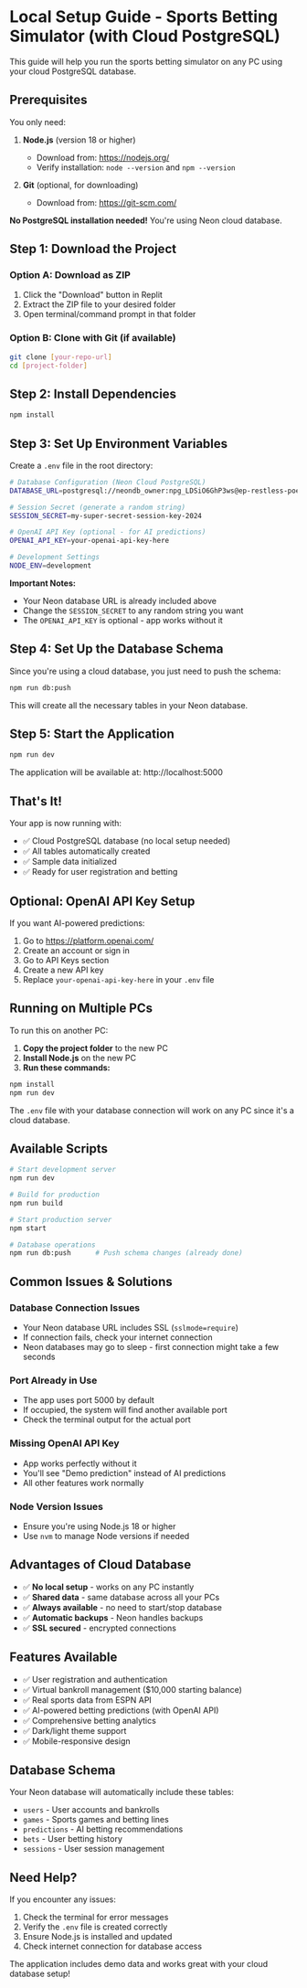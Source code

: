 # Local Setup Guide - Sports Betting Simulator (with Cloud PostgreSQL)

This guide will help you run the sports betting simulator on any PC using your cloud PostgreSQL database.

## Prerequisites

You only need:

1. **Node.js** (version 18 or higher)
   - Download from: https://nodejs.org/
   - Verify installation: `node --version` and `npm --version`

2. **Git** (optional, for downloading)
   - Download from: https://git-scm.com/

**No PostgreSQL installation needed!** You're using Neon cloud database.

## Step 1: Download the Project

### Option A: Download as ZIP
1. Click the "Download" button in Replit
2. Extract the ZIP file to your desired folder
3. Open terminal/command prompt in that folder

### Option B: Clone with Git (if available)
```bash
git clone [your-repo-url]
cd [project-folder]
```

## Step 2: Install Dependencies

```bash
npm install
```

## Step 3: Set Up Environment Variables

Create a `.env` file in the root directory:

```bash
# Database Configuration (Neon Cloud PostgreSQL)
DATABASE_URL=postgresql://neondb_owner:npg_LDSiO6GhP3ws@ep-restless-poetry-a6tq4uuw.us-west-2.aws.neon.tech/neondb?sslmode=require

# Session Secret (generate a random string)
SESSION_SECRET=my-super-secret-session-key-2024

# OpenAI API Key (optional - for AI predictions)
OPENAI_API_KEY=your-openai-api-key-here

# Development Settings
NODE_ENV=development
```

**Important Notes:**
- Your Neon database URL is already included above
- Change the `SESSION_SECRET` to any random string you want
- The `OPENAI_API_KEY` is optional - app works without it

## Step 4: Set Up the Database Schema

Since you're using a cloud database, you just need to push the schema:

```bash
npm run db:push
```

This will create all the necessary tables in your Neon database.

## Step 5: Start the Application

```bash
npm run dev
```

The application will be available at: http://localhost:5000

## That's It! 

Your app is now running with:
- ✅ Cloud PostgreSQL database (no local setup needed)
- ✅ All tables automatically created
- ✅ Sample data initialized
- ✅ Ready for user registration and betting

## Optional: OpenAI API Key Setup

If you want AI-powered predictions:

1. Go to https://platform.openai.com/
2. Create an account or sign in
3. Go to API Keys section
4. Create a new API key
5. Replace `your-openai-api-key-here` in your `.env` file

## Running on Multiple PCs

To run this on another PC:

1. **Copy the project folder** to the new PC
2. **Install Node.js** on the new PC
3. **Run these commands:**
```bash
npm install
npm run dev
```

The `.env` file with your database connection will work on any PC since it's a cloud database.

## Available Scripts

```bash
# Start development server
npm run dev

# Build for production
npm run build

# Start production server
npm start

# Database operations
npm run db:push      # Push schema changes (already done)
```

## Common Issues & Solutions

### Database Connection Issues
- Your Neon database URL includes SSL (`sslmode=require`)
- If connection fails, check your internet connection
- Neon databases may go to sleep - first connection might take a few seconds

### Port Already in Use
- The app uses port 5000 by default
- If occupied, the system will find another available port
- Check the terminal output for the actual port

### Missing OpenAI API Key
- App works perfectly without it
- You'll see "Demo prediction" instead of AI predictions
- All other features work normally

### Node Version Issues
- Ensure you're using Node.js 18 or higher
- Use `nvm` to manage Node versions if needed

## Advantages of Cloud Database

- ✅ **No local setup** - works on any PC instantly
- ✅ **Shared data** - same database across all your PCs
- ✅ **Always available** - no need to start/stop database
- ✅ **Automatic backups** - Neon handles backups
- ✅ **SSL secured** - encrypted connections

## Features Available

- ✅ User registration and authentication
- ✅ Virtual bankroll management ($10,000 starting balance)
- ✅ Real sports data from ESPN API
- ✅ AI-powered betting predictions (with OpenAI API)
- ✅ Comprehensive betting analytics
- ✅ Dark/light theme support
- ✅ Mobile-responsive design

## Database Schema

Your Neon database will automatically include these tables:
- `users` - User accounts and bankrolls
- `games` - Sports games and betting lines
- `predictions` - AI betting recommendations
- `bets` - User betting history
- `sessions` - User session management

## Need Help?

If you encounter any issues:
1. Check the terminal for error messages
2. Verify the `.env` file is created correctly
3. Ensure Node.js is installed and updated
4. Check internet connection for database access

The application includes demo data and works great with your cloud database setup!